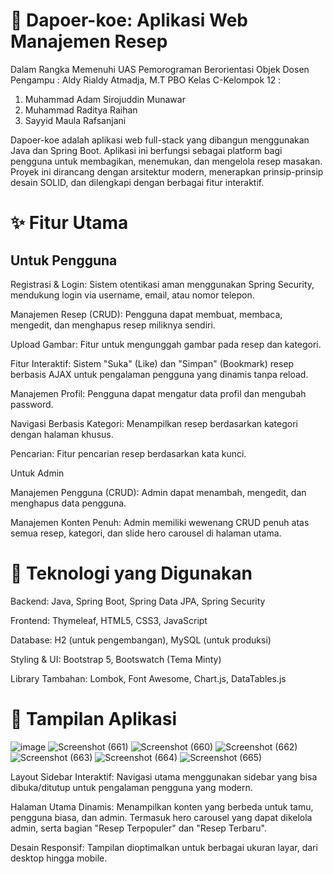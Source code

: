 # 🍳 Dapoer-koe: Aplikasi Web Manajemen Resep
Dalam Rangka Memenuhi UAS Pemorograman Berorientasi Objek
Dosen Pengampu : Aldy Rialdy Atmadja, M.T
PBO Kelas C-Kelompok 12 :
1. Muhammad Adam Sirojuddin Munawar
2. Muhammad Raditya Raihan
3. Sayyid Maula Rafsanjani
   
Dapoer-koe adalah aplikasi web full-stack yang dibangun menggunakan Java dan Spring Boot. Aplikasi ini berfungsi sebagai platform bagi pengguna untuk membagikan, menemukan, dan mengelola resep masakan. Proyek ini dirancang dengan arsitektur modern, menerapkan prinsip-prinsip desain SOLID, dan dilengkapi dengan berbagai fitur interaktif.

# ✨ Fitur Utama
## Untuk Pengguna
Registrasi & Login: Sistem otentikasi aman menggunakan Spring Security, mendukung login via username, email, atau nomor telepon.

Manajemen Resep (CRUD): Pengguna dapat membuat, membaca, mengedit, dan menghapus resep miliknya sendiri.

Upload Gambar: Fitur untuk mengunggah gambar pada resep dan kategori.

Fitur Interaktif: Sistem "Suka" (Like) dan "Simpan" (Bookmark) resep berbasis AJAX untuk pengalaman pengguna yang dinamis tanpa reload.

Manajemen Profil: Pengguna dapat mengatur data profil dan mengubah password.

Navigasi Berbasis Kategori: Menampilkan resep berdasarkan kategori dengan halaman khusus.

Pencarian: Fitur pencarian resep berdasarkan kata kunci.

Untuk Admin

Manajemen Pengguna (CRUD): Admin dapat menambah, mengedit, dan menghapus data pengguna.

Manajemen Konten Penuh: Admin memiliki wewenang CRUD penuh atas semua resep, kategori, dan slide hero carousel di halaman utama.

# 🚀 Teknologi yang Digunakan
Backend: Java, Spring Boot, Spring Data JPA, Spring Security

Frontend: Thymeleaf, HTML5, CSS3, JavaScript

Database: H2 (untuk pengembangan), MySQL (untuk produksi)

Styling & UI: Bootstrap 5, Bootswatch (Tema Minty)

Library Tambahan: Lombok, Font Awesome, Chart.js, DataTables.js

# 🎨 Tampilan Aplikasi

![image](https://github.com/user-attachments/assets/f64b0d75-def2-4e69-a18b-4a149f9a7650)
![Screenshot (661)](https://github.com/user-attachments/assets/2168720f-87be-46af-b927-2f4e342ebbd4)
![Screenshot (660)](https://github.com/user-attachments/assets/6905405e-d1e2-436e-b5e5-5d2d98607e69)
![Screenshot (662)](https://github.com/user-attachments/assets/05d117a8-ae5b-42e3-a0f4-72e8f700eedf)
![Screenshot (663)](https://github.com/user-attachments/assets/8d3944fd-4a77-48e2-8039-5e0bc90292f7)
![Screenshot (664)](https://github.com/user-attachments/assets/20d8e387-3911-47b4-8ff2-26193b7453c0)
![Screenshot (665)](https://github.com/user-attachments/assets/2ea06f2c-81c0-442f-9cdd-9d9432dd9e1d)

Layout Sidebar Interaktif: Navigasi utama menggunakan sidebar yang bisa dibuka/ditutup untuk pengalaman pengguna yang modern.

Halaman Utama Dinamis: Menampilkan konten yang berbeda untuk tamu, pengguna biasa, dan admin. Termasuk hero carousel yang dapat dikelola admin, serta bagian "Resep Terpopuler" dan "Resep Terbaru".

Desain Responsif: Tampilan dioptimalkan untuk berbagai ukuran layar, dari desktop hingga mobile.
